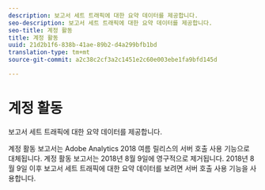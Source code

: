 ```yaml
---
description: 보고서 세트 트래픽에 대한 요약 데이터를 제공합니다.
seo-description: 보고서 세트 트래픽에 대한 요약 데이터를 제공합니다.
seo-title: 계정 활동
title: 계정 활동
uuid: 21d2b1f6-838b-41ae-89b2-d4a299bfb1bd
translation-type: tm+mt
source-git-commit: a2c38c2cf3a2c1451e2c60e003ebe1fa9bfd145d

---
```



# 계정 활동

보고서 세트 트래픽에 대한 요약 데이터를 제공합니다.

계정 활동 보고서는 Adobe Analytics 2018 여름 릴리스의 서버 호출 사용 기능으로 대체됩니다. 계정 활동 보고서는 2018년 8월 9일에 영구적으로 제거됩니다. 2018년 8월 9일 이후 보고서 세트 트래픽에 대한 요약 데이터를 보려면 서버 호출 사용 기능을 사용합니다.
